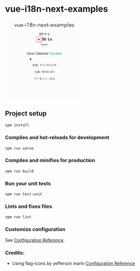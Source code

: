 # vue-i18n-next-examples

<img src="other/vue-i18n-next-examples.gif" width="250" />

## Project setup
```
npm install
```

### Compiles and hot-reloads for development
```
npm run serve
```

### Compiles and minifies for production
```
npm run build
```

### Run your unit tests
```
npm run test:unit
```

### Lints and fixes files
```
npm run lint
```

### Customize configuration
See [Configuration Reference](https://cli.vuejs.org/config/).

### Credits:
- Using flag-icons by yefferson marín [Configuration Reference](https://github.com/yammadev/flag-icons)

